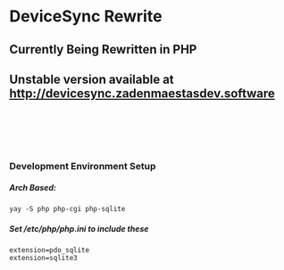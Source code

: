 # DeviceSync Rewrite

## Currently Being Rewritten in PHP
## Unstable version available at http://devicesync.zadenmaestasdev.software
<br>
<br>
<br>
<br>

### Development Environment Setup
##### Arch Based:
```shell
yay -S php php-cgi php-sqlite
```
##### Set /etc/php/php.ini to include these
```
extension=pdo_sqlite
extension=sqlite3
```